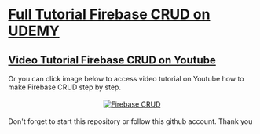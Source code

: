 # <a href="https://www.udemy.com/course/kursus-lengkap-java-dan-android-studio-build-9-apps/">Full Tutorial Firebase CRUD on UDEMY</a>

## <a href="https://www.youtube.com/watch?v=w5-5Lcs0zt4&list=PLpw15nut3fGBTTMRx-Tqz1fXBCNHpzEmc">Video Tutorial Firebase CRUD on Youtube</a>

Or you can click image below to access video tutorial on Youtube how to make Firebase CRUD step by step.

<p align="center">
 <a href="https://www.youtube.com/watch?v=w5-5Lcs0zt4&list=PLpw15nut3fGBTTMRx-Tqz1fXBCNHpzEmc" target="_blank"> <img src="https://user-images.githubusercontent.com/33416633/118738428-38482700-b871-11eb-81b8-12883551a157.png" alt="Firebase CRUD" style="vertical-align:top; margin:4px"> </a>
</p>

Don't forget to start this repository or follow this github account. Thank you
